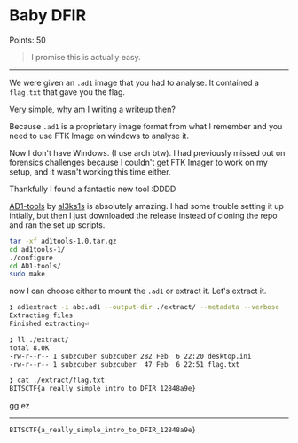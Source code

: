 # Baby DFIR

Points: 50

> I promise this is actually easy.

---

We were given an `.ad1` image that you had to analyse. It contained a `flag.txt` that gave you the flag.

Very simple, why am I writing a writeup then?

Because `.ad1` is a proprietary image format from what I remember and you need to use FTK Image on windows to analyse it.

Now I don't have Windows. (I use arch btw). I had previously missed out on forensics challenges because I couldn't get FTK Imager to work on my setup, and it wasn't working this time either. 

Thankfully I found a fantastic new tool :DDDD

[AD1-tools](https://github.com/al3ks1s/AD1-tools?tab=readme-ov-file) by [al3ks1s](https://github.com/al3ks1s) is absolutely amazing. I had some trouble setting it up intially, but then I just downloaded the release instead of cloning the repo and ran the set up scripts.

```sh
tar -xf ad1tools-1.0.tar.gz
cd ad1tools-1/
./configure
cd AD1-tools/
sudo make
```

now I can choose either to mount the `.ad1` or extract it. Let's extract it.

```sh
❯ ad1extract -i abc.ad1 --output-dir ./extract/ --metadata --verbose
Extracting files
Finished extracting⏎     

❯ ll ./extract/
total 8.0K
-rw-r--r-- 1 subzcuber subzcuber 282 Feb  6 22:20 desktop.ini
-rw-r--r-- 1 subzcuber subzcuber  47 Feb  6 22:51 flag.txt

❯ cat ./extract/flag.txt 
BITSCTF{a_really_simple_intro_to_DFIR_12848a9e}   
```

gg ez

---

```sh
BITSCTF{a_really_simple_intro_to_DFIR_12848a9e}
```
